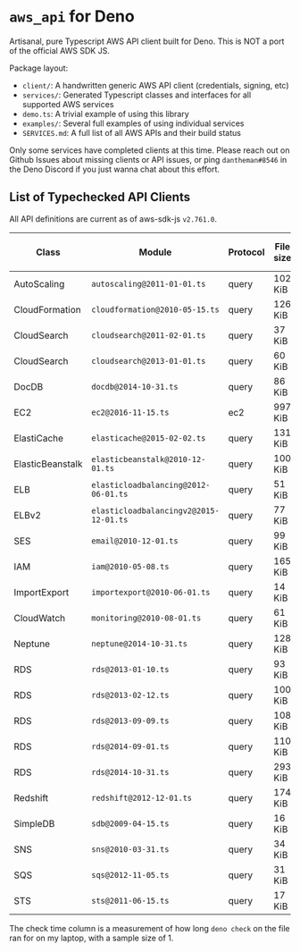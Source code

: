 # `aws_api` for Deno

Artisanal, pure Typescript AWS API client built for Deno. This is NOT a port of the official AWS SDK JS.

Package layout:

* `client/`: A handwritten generic AWS API client (credentials, signing, etc)
* `services/`: Generated Typescript classes and interfaces for all supported AWS services
* `demo.ts`: A trivial example of using this library
* `examples/`: Several full examples of using individual services
* `SERVICES.md`: A full list of all AWS APIs and their build status

Only some services have completed clients at this time. Please reach out on Github Issues about missing clients or API issues, or ping `dantheman#8546` in the Deno Discord if you just wanna chat about this effort.

## List of Typechecked API Clients

[//]: # (Generated Content Barrier)

All API definitions are current as of aws-sdk-js `v2.761.0`.

| Class | Module | Protocol | File size | Approx check time |
| --- | --- | --- | --- | --- |
| AutoScaling | `autoscaling@2011-01-01.ts` | query | 102 KiB | 1.231 sec |
| CloudFormation | `cloudformation@2010-05-15.ts` | query | 126 KiB | 1.568 sec |
| CloudSearch | `cloudsearch@2011-02-01.ts` | query | 37 KiB | 0.788 sec |
| CloudSearch | `cloudsearch@2013-01-01.ts` | query | 60 KiB | 1.014 sec |
| DocDB | `docdb@2014-10-31.ts` | query | 86 KiB | 1.34 sec |
| EC2 | `ec2@2016-11-15.ts` | ec2 | 997 KiB | 6.079 sec |
| ElastiCache | `elasticache@2015-02-02.ts` | query | 131 KiB | 1.781 sec |
| ElasticBeanstalk | `elasticbeanstalk@2010-12-01.ts` | query | 100 KiB | 1.502 sec |
| ELB | `elasticloadbalancing@2012-06-01.ts` | query | 51 KiB | 1.109 sec |
| ELBv2 | `elasticloadbalancingv2@2015-12-01.ts` | query | 77 KiB | 1.26 sec |
| SES | `email@2010-12-01.ts` | query | 99 KiB | 1.403 sec |
| IAM | `iam@2010-05-08.ts` | query | 165 KiB | 3.063 sec |
| ImportExport | `importexport@2010-06-01.ts` | query | 14 KiB | 1.241 sec |
| CloudWatch | `monitoring@2010-08-01.ts` | query | 61 KiB | 3.355 sec |
| Neptune | `neptune@2014-10-31.ts` | query | 128 KiB | 2.721 sec |
| RDS | `rds@2013-01-10.ts` | query | 93 KiB | 2.036 sec |
| RDS | `rds@2013-02-12.ts` | query | 100 KiB | 1.856 sec |
| RDS | `rds@2013-09-09.ts` | query | 108 KiB | 1.953 sec |
| RDS | `rds@2014-09-01.ts` | query | 110 KiB | 1.989 sec |
| RDS | `rds@2014-10-31.ts` | query | 293 KiB | 3.902 sec |
| Redshift | `redshift@2012-12-01.ts` | query | 174 KiB | 2.829 sec |
| SimpleDB | `sdb@2009-04-15.ts` | query | 16 KiB | 0.764 sec |
| SNS | `sns@2010-03-31.ts` | query | 34 KiB | 0.911 sec |
| SQS | `sqs@2012-11-05.ts` | query | 31 KiB | 0.908 sec |
| STS | `sts@2011-06-15.ts` | query | 17 KiB | 0.778 sec |

[//]: # (Generated Content Barrier)

The check time column is a measurement of how long `deno check` on the file ran for on my laptop, with a sample size of 1.
